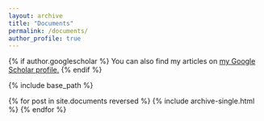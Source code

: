 ```yaml
---
layout: archive
title: "Documents"
permalink: /documents/
author_profile: true
---
```


{% if author.googlescholar %}
  You can also find my articles on <u><a href="{{author.googlescholar}}">my Google Scholar profile</a>.</u>
{% endif %}

{% include base_path %}

{% for post in site.documents reversed %}
  {% include archive-single.html %}
{% endfor %}
